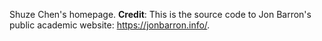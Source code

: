 Shuze Chen's homepage. 
**Credit**: This is the source code to Jon Barron's public academic website: https://jonbarron.info/. 
